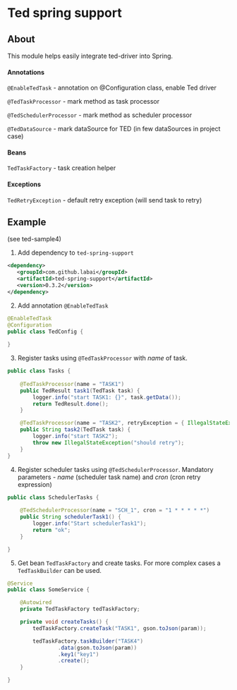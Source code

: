 # Ted spring support

## About

This module helps easily integrate ted-driver into Spring.

#### Annotations
`@EnableTedTask` - annotation on @Configuration class, enable Ted driver 

`@TedTaskProcessor` - mark method as task processor

`@TedSchedulerProcessor` - mark method as scheduler processor

`@TedDataSource` - mark dataSource for TED (in few dataSources in project case)

#### Beans
`TedTaskFactory` - task creation helper

#### Exceptions
`TedRetryException` - default retry exception (will send task to retry)

## Example
(see ted-sample4)

1. Add dependency to `ted-spring-support`

```xml
<dependency>
   <groupId>com.github.labai</groupId>
   <artifactId>ted-spring-support</artifactId>
   <version>0.3.2</version>
</dependency>
```

2. Add annotation `@EnableTedTask` 
 
```java
@EnableTedTask
@Configuration
public class TedConfig {
   
}
```

3. Register tasks using `@TedTaskProcessor` with _name_ of task.


```java
public class Tasks {
    
	@TedTaskProcessor(name = "TASK1")
	public TedResult task1(TedTask task) {
		logger.info("start TASK1: {}", task.getData());
		return TedResult.done();
	}

	@TedTaskProcessor(name = "TASK2", retryException = { IllegalStateException.class })
	public String task2(TedTask task) {
		logger.info("start TASK2");
		throw new IllegalStateException("should retry");
	}
}
```

4. Register scheduler tasks using `@TedSchedulerProcessor`.
Mandatory parameters - _name_ (scheduler task name) and _cron_ 
(cron retry expression)
  
```java
public class SchedulerTasks {
    
	@TedSchedulerProcessor(name = "SCH_1", cron = "1 * * * * *")
	public String schedulerTask1() {
		logger.info("Start schedulerTask1");
		return "ok";
	}

}
```

5. Get bean `TedTaskFactory` and create tasks.
For more complex cases a `TedTaskBuilder` can be used.

```java
@Service
public class SomeService {

	@Autowired
	private TedTaskFactory tedTaskFactory;

	private void createTasks() {
        tedTaskFactory.createTask("TASK1", gson.toJson(param));

        tedTaskFactory.taskBuilder("TASK4")
                .data(gson.toJson(param))
                .key1("key1")
                .create();
	}

}
```
